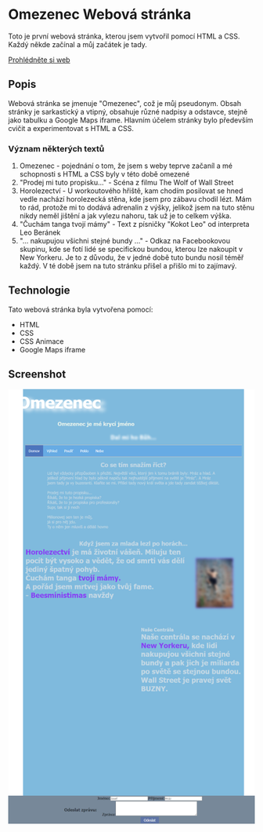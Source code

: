 # Omezenec Webová stránka
Toto je první webová stránka, kterou jsem vytvořil pomocí HTML a CSS. Každý někde začínal a můj začátek je tady.

<a href="https://fryerzabijak.github.io/omezenec-website/" target="_blank">Prohlédněte si web</a>

## Popis
Webová stránka se jmenuje "Omezenec", což je můj pseudonym. Obsah stránky je sarkastický a vtipný, obsahuje různé nadpisy a odstavce, stejně jako tabulku a Google Maps iframe. 
Hlavním účelem stránky bylo především cvičit a experimentovat s HTML a CSS.

### Význam některých textů
1. Omezenec - pojednání o tom, že jsem s weby teprve začaníl a mé schopnosti s HTML a CSS byly v této době omezené
2. "Prodej mi tuto propisku..." - Scéna z filmu The Wolf of Wall Street
3. Horolezectví - U workoutového hřiště, kam chodím posilovat se hned vedle nachází horolezecká stěna, kde jsem pro zábavu chodil lézt. Mám to rád, protože mi to dodává adrenalin z výšky, jelikož jsem na tuto stěnu nikdy neměl jištění a jak vylezu nahoru, tak už je to celkem výška.
4. "Čuchám tanga tvojí mámy" - Text z písničky "Kokot Leo" od interpreta Leo Beránek
5. "... nakupujou všichni stejné bundy ..." - Odkaz na Facebookovou skupinu, kde se fotí lidé se specifickou bundou, kterou lze nakoupit v New Yorkeru. Je to z důvodu, že v jedné době tuto bundu nosil téměř každý. V té době jsem na tuto stránku přišel a přišlo mi to zajímavý.

## Technologie
Tato webová stránka byla vytvořena pomocí:
- HTML
- CSS
- CSS Animace
- Google Maps iframe

## Screenshot
![Screenshot webové stránky](https://raw.githubusercontent.com/FryerZabijak/omezenec-website/master/fryerzabijak.github.io_omezenec-website_.png)
